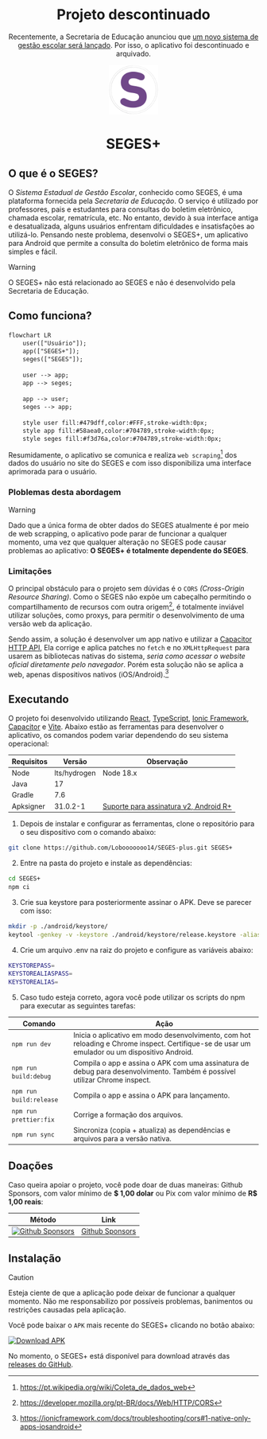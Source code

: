 <div align="center">
  <h1>Projeto descontinuado</h1>
  <p>Recentemente, a Secretaria de Educação anunciou que <a href="https://sedu.es.gov.br/Not%C3%ADcia/sedu-vai-disponibilizar-novo-sistema-estadual-de-gestao-escolar-seges" target="_blank">um novo sistema de gestão escolar será lançado</a>. Por isso, o aplicativo foi descontinuado e arquivado.</p>
</div>

<div align="center">
  <img src="./assets/icon-foreground.png" alt="SEGES+" width="100" />
  <h1>SEGES+</h1>
</div>

## O que é o SEGES?

O _Sistema Estadual de Gestão Escolar_, conhecido como SEGES, é uma plataforma fornecida pela _Secretaria de Educação_. O serviço é utilizado por professores, pais e estudantes para consultas do boletim eletrônico, chamada escolar, rematrícula, etc. No entanto, devido à sua interface antiga e desatualizada, alguns usuários enfrentam dificuldades e insatisfações ao utilizá-lo. Pensando neste problema, desenvolvi o SEGES+, um aplicativo para Android que permite a consulta do boletim eletrônico de forma mais simples e fácil.

> [!WARNING]
> O SEGES+ não está relacionado ao SEGES e não é desenvolvido pela Secretaria de Educação.

## Como funciona?

```mermaid
flowchart LR
    user(["Usuário"]);
    app(["SEGES+"]);
    seges(["SEGES"]);

    user --> app;
    app --> seges;

    app --> user;
    seges --> app;

    style user fill:#479dff,color:#FFF,stroke-width:0px;
    style app fill:#58aea0,color:#704789,stroke-width:0px;
    style seges fill:#f3d76a,color:#704789,stroke-width:0px;
```

Resumidamente, o aplicativo se comunica e realiza `web scraping`[^1] dos dados do usuário no site do SEGES e com isso disponibiliza uma interface aprimorada para o usuário.

### Ploblemas desta abordagem

> [!WARNING]
> Dado que a única forma de obter dados do SEGES atualmente é por meio de web scrapping, o aplicativo pode parar de funcionar a qualquer momento, uma vez que qualquer alteração no SEGES pode causar problemas ao aplicativo: **O SEGES+ é totalmente dependente do SEGES**.

### Limitações

O principal obstáculo para o projeto sem dúvidas é o `CORS` _(Cross-Origin Resource Sharing)_. Como o SEGES não expõe um cabeçalho permitindo o compartilhamento de recursos com outra origem[^2], é totalmente inviável utilizar soluções, como proxys, para permitir o desenvolvimento de uma versão web da aplicação.

Sendo assim, a solução é desenvolver um app nativo e utilizar a [Capacitor HTTP API](https://capacitorjs.com/docs/apis/http/), Ela corrige e aplica patches no `fetch` e no `XMLHttpRequest` para usarem as bibliotecas nativas do sistema, _seria como acessar o website oficial diretamente pelo navegador_. Porém esta solução não se aplica a web, apenas dispositivos nativos (iOS/Android).[^3]

## Executando

O projeto foi desenvolvido utilizando [React](https://react.dev/), [TypeScript](https://www.typescriptlang.org/), [Ionic Framework](https://ionicframework.com/), [Capacitor](https://capacitorjs.com/) e [Vite](https://vitejs.dev/). Abaixo estão as ferramentas para desenvolver o aplicativo, os comandos podem variar dependendo do seu sistema operacional:

| Requisitos | Versão       | Observação                                                                                                                                      |
| ---------- | ------------ | ----------------------------------------------------------------------------------------------------------------------------------------------- |
| Node       | lts/hydrogen | Node 18.x                                                                                                                                       |
| Java       | 17           |                                                                                                                                                 |
| Gradle     | 7.6          |                                                                                                                                                 |
| Apksigner  | 31.0.2-1     | [Suporte para assinatura v2, Android R+](https://developer.android.com/about/versions/11/behavior-changes-11?hl=pt-br#compressed-resource-file) |

1. Depois de instalar e configurar as ferramentas, clone o repositório para o seu dispositivo com o comando abaixo:

```sh
git clone https://github.com/Lobooooooo14/SEGES-plus.git SEGES+
```

2. Entre na pasta do projeto e instale as dependências:

```sh
cd SEGES+
npm ci
```

3. Crie sua keystore para posteriormente assinar o APK. Deve se parecer com isso:

```sh
mkdir -p ./android/keystore/
keytool -genkey -v -keystore ./android/keystore/release.keystore -alias seuAliasAqui -keyalg RSA -keysize 2048 -validity 10000
```

4. Crie um arquivo .env na raiz do projeto e configure as variáveis abaixo:

```sh
KEYSTOREPASS=
KEYSTOREALIASPASS=
KEYSTOREALIAS=
```

5. Caso tudo esteja correto, agora você pode utilizar os scripts do npm para executar as seguintes tarefas:

| Comando                 | Ação                                                                                                                                          |
| ----------------------- | --------------------------------------------------------------------------------------------------------------------------------------------- |
| `npm run dev`           | Inicia o aplicativo em modo desenvolvimento, com hot reloading e Chrome inspect. Certifique-se de usar um emulador ou um dispositivo Android. |
| `npm run build:debug`   | Compila o app e assina o APK com uma assinatura de debug para desenvolvimento. Também é possível utilizar Chrome inspect.                     |
| `npm run build:release` | Compila o app e assina o APK para lançamento.                                                                                                 |
| `npm run prettier:fix`  | Corrige a formação dos arquivos.                                                                                                              |
| `npm run sync`          | Sincroniza (copia + atualiza) as dependências e arquivos para a versão nativa.                                                                |

## Doações

Caso queira apoiar o projeto, você pode doar de duas maneiras: Github Sponsors, com valor mínimo de **\$ 1,00 dolar** ou Pix com valor mínimo de **R\$ 1,00 reais**:

<table>
<thead>
  <tr>
    <th>Método</th>
    <th>Link</th>
  </tr>
</thead>
<tbody>
  <tr>
    <td>
      <a href="https://github.com/sponsors/Lobooooooo14" target="_blank">
        <img alt="Github Sponsors" src="https://github.com/Lobooooooo14/SEGES-plus/assets/88998991/383d1652-b988-451a-a5cf-d7aac4767ff4" width="100">
      </a>
    </td>
    <td><a href="https://github.com/sponsors/Lobooooooo14" target="_blank">Github Sponsors</a></td>
  </tr>
</tbody>
</table>

## Instalação

> [!CAUTION]
> Esteja ciente de que a aplicação pode deixar de funcionar a qualquer momento. Não me responsabilizo por possíveis problemas, banimentos ou restrições causadas pela aplicação.

Você pode baixar o `APK` mais recente do SEGES+ clicando no botão abaixo:

<a href="https://github.com/Lobooooooo14/SEGES-plus/releases/latest/download/SEGES+.apk">
  <img src="https://github.com/Lobooooooo14/SEGES-plus/assets/88998991/f1fbe840-8e05-47ae-859c-f1f99f85fbca" alt="Download APK" width="200">
</a>

No momento, o SEGES+ está disponível para download através das [releases do GitHub](https://github.com/Lobooooooo14/SEGES-plus/releases).

[^1]: https://pt.wikipedia.org/wiki/Coleta_de_dados_web
[^2]: https://developer.mozilla.org/pt-BR/docs/Web/HTTP/CORS
[^3]: https://ionicframework.com/docs/troubleshooting/cors#1-native-only-apps-iosandroid
